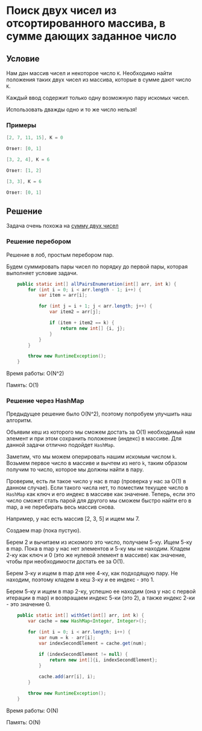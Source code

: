 # Поиск двух чисел из отсортированного массива, в сумме дающих заданное число

## Условие

Нам дан массив чисел и некоторое число `K`.
Необходимо найти положения таких двух чисел из массива, которые в сумме дают число `K`.

Каждый ввод содержит только одну возможную пару искомых чисел.

Использовать дважды одно и то же число нельзя!

### Примеры

```java
[2, 7, 11, 15], K = 0

Ответ: [0, 1]
```

```java
[3, 2, 4], K = 6

Ответ: [1, 2]
```

```java
[3, 3], K = 6

Ответ: [0, 1]
```

## Решение

Задача очень похожа на [сумму двух чисел](./two_sum.md)

### Решение перебором

Решение в лоб, простым перебором пар.

Будем суммировать пары чисел по порядку до первой пары, которая выполняет условие задачи.

```java
    public static int[] allPairsEnumeration(int[] arr, int k) {
        for (int i = 0; i < arr.length - 1; i++) {
            var item = arr[i];

            for (int j = i + 1; j < arr.length; j++) {
                var item2 = arr[j];

                if (item + item2 == k) {
                    return new int[] {i, j};
                }
            }
        }

        throw new RuntimeException();
    }
```

Время работы: O(N^2)

Память: O(1)

### Решение через HashMap

Предыдущее решение было O(N^2), поэтому попробуем улучшить наш алгоритм.

Объявим кеш из которого мы сможем достать за O(1) необходимый нам элемент и при этом сохранить положение (индекс) в массиве. Для данной задачи отлично подойдет `HashMap`.

Заметим, что мы можем оперировать нашим искомым числом `k`.
Возьмем первое число в массиве и вычтем из него `k`, таким образом получим то число, которое мы должны найти в пару.

Проверим, есть ли такое число у нас в map (проверка у нас за O(1) в данном случае). Если такого числа нет, то поместим текущее число в `HashMap` как ключ и его индекс в массиве как значение.
Теперь, если это число сможет стать парой для другого мы сможем быстро найти его в map, а не перебирать весь массив снова.

Например, у нас есть массив [2, 3, 5] и ищем мы 7.

Создаем map (пока пустую).

Берем 2 и вычитаем из искомого это число, получаем 5-ку. Ищем 5-ку в map.
Пока в map у нас нет элементов и 5-ку мы не находим. Кладем 2-ку как ключ и 0 (это же нулевой элемент в массиве) как значение, чтобы при необходимости достать ее за O(1).

Берем 3-ку и ищем в map для нее 4-ку, как подходящую пару. Не находим, поэтому кладем в кеш 3-ку и ее индекс - это 1.

Берем 5-ку и ищем в map 2-ку, успешно ее находим (она у нас с первой итерации в map) и возвращаем индекс 5-ки (это 2), а также индекс 2-ки - это значение 0.

```java
    public static int[] withSet(int[] arr, int k) {
        var cache = new HashMap<Integer, Integer>();

        for (int i = 0; i < arr.length; i++) {
            var num = k - arr[i];
            var indexSecondElement = cache.get(num);

            if (indexSecondElement != null) {
                return new int[]{i, indexSecondElement};
            } 
            
            cache.add(arr[i], i);
        }

        throw new RuntimeException();
    }
```

Время работы: O(N)

Память: O(N)
